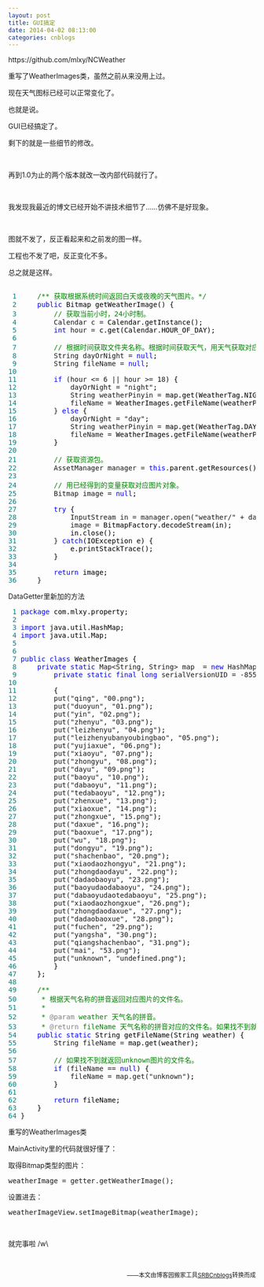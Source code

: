 ```yaml
---
layout: post
title: GUI搞定
date: 2014-04-02 08:13:00
categories: cnblogs
---
```


<p>https://github.com/mlxy/NCWeather</p>
<p>重写了WeatherImages类，虽然之前从来没用上过。</p>
<p>现在天气图标已经可以正常变化了。</p>
<p>也就是说。</p>
<p>GUI已经搞定了。</p>
<p>剩下的就是一些细节的修改。</p>
<p>&nbsp;</p>
<p>再到1.0为止的两个版本就改一改内部代码就行了。</p>
<p>&nbsp;</p>
<p>我发现我最近的博文已经开始不讲技术细节了&hellip;&hellip;仿佛不是好现象。</p>
<p>&nbsp;</p>
<p>图就不发了，反正看起来和之前发的图一样。</p>
<p>工程也不发了吧，反正变化不多。</p>
<p>总之就是这样。</p>
<div class="cnblogs_code" onclick="cnblogs_code_show('34cad424-e100-4eba-83a7-3bbd88ed17d4')"><img id="code_img_closed_34cad424-e100-4eba-83a7-3bbd88ed17d4" class="code_img_closed" src="http://images.cnblogs.com/OutliningIndicators/ContractedBlock.gif" alt="" /><img id="code_img_opened_34cad424-e100-4eba-83a7-3bbd88ed17d4" class="code_img_opened" style="display: none;" onclick="cnblogs_code_hide('34cad424-e100-4eba-83a7-3bbd88ed17d4',event)" src="http://images.cnblogs.com/OutliningIndicators/ExpandedBlockStart.gif" alt="" />
<div id="cnblogs_code_open_34cad424-e100-4eba-83a7-3bbd88ed17d4" class="cnblogs_code_hide">
<pre><span style="color: #008080;"> 1</span>     <span style="color: #008000;">/**</span><span style="color: #008000;"> 获取根据系统时间返回白天或夜晚的天气图片。</span><span style="color: #008000;">*/</span>
<span style="color: #008080;"> 2</span>     <span style="color: #0000ff;">public</span><span style="color: #000000;"> Bitmap getWeatherImage() {
</span><span style="color: #008080;"> 3</span>         <span style="color: #008000;">//</span><span style="color: #008000;"> 获取当前小时，24小时制。</span>
<span style="color: #008080;"> 4</span>         Calendar c =<span style="color: #000000;"> Calendar.getInstance();
</span><span style="color: #008080;"> 5</span>         <span style="color: #0000ff;">int</span> hour =<span style="color: #000000;"> c.get(Calendar.HOUR_OF_DAY);
</span><span style="color: #008080;"> 6</span>         
<span style="color: #008080;"> 7</span>         <span style="color: #008000;">//</span><span style="color: #008000;"> 根据时间获取文件夹名称。根据时间获取天气，用天气获取对应图片的文件名。</span>
<span style="color: #008080;"> 8</span>         String dayOrNight = <span style="color: #0000ff;">null</span><span style="color: #000000;">;
</span><span style="color: #008080;"> 9</span>         String fileName = <span style="color: #0000ff;">null</span><span style="color: #000000;">;
</span><span style="color: #008080;">10</span>         
<span style="color: #008080;">11</span>         <span style="color: #0000ff;">if</span> (hour &lt;= 6 || hour &gt;= 18<span style="color: #000000;">) {
</span><span style="color: #008080;">12</span>             dayOrNight = "night"<span style="color: #000000;">;
</span><span style="color: #008080;">13</span>             String weatherPinyin =<span style="color: #000000;"> map.get(WeatherTag.NIGHT_WEATHER_PINYIN);
</span><span style="color: #008080;">14</span>             fileName =<span style="color: #000000;"> WeatherImages.getFileName(weatherPinyin);
</span><span style="color: #008080;">15</span>         } <span style="color: #0000ff;">else</span><span style="color: #000000;"> {
</span><span style="color: #008080;">16</span>             dayOrNight = "day"<span style="color: #000000;">;
</span><span style="color: #008080;">17</span>             String weatherPinyin =<span style="color: #000000;"> map.get(WeatherTag.DAY_WEATHER_PINYIN);
</span><span style="color: #008080;">18</span>             fileName =<span style="color: #000000;"> WeatherImages.getFileName(weatherPinyin);
</span><span style="color: #008080;">19</span> <span style="color: #000000;">        }
</span><span style="color: #008080;">20</span>         
<span style="color: #008080;">21</span>         <span style="color: #008000;">//</span><span style="color: #008000;"> 获取资源包。</span>
<span style="color: #008080;">22</span>         AssetManager manager = <span style="color: #0000ff;">this</span><span style="color: #000000;">.parent.getResources().getAssets();
</span><span style="color: #008080;">23</span>         
<span style="color: #008080;">24</span>         <span style="color: #008000;">//</span><span style="color: #008000;"> 用已经得到的变量获取对应图片对象。</span>
<span style="color: #008080;">25</span>         Bitmap image = <span style="color: #0000ff;">null</span><span style="color: #000000;">;
</span><span style="color: #008080;">26</span>         
<span style="color: #008080;">27</span>         <span style="color: #0000ff;">try</span><span style="color: #000000;"> {
</span><span style="color: #008080;">28</span>             InputStream in = manager.open("weather/" + dayOrNight+ "/" +<span style="color: #000000;"> fileName);
</span><span style="color: #008080;">29</span>             image =<span style="color: #000000;"> BitmapFactory.decodeStream(in);
</span><span style="color: #008080;">30</span> <span style="color: #000000;">            in.close();
</span><span style="color: #008080;">31</span>         } <span style="color: #0000ff;">catch</span><span style="color: #000000;">(IOException e) {
</span><span style="color: #008080;">32</span> <span style="color: #000000;">            e.printStackTrace();
</span><span style="color: #008080;">33</span> <span style="color: #000000;">        }
</span><span style="color: #008080;">34</span>         
<span style="color: #008080;">35</span>         <span style="color: #0000ff;">return</span><span style="color: #000000;"> image;
</span><span style="color: #008080;">36</span>     }</pre>
</div>
<span class="cnblogs_code_collapse">DataGetter里新加的方法</span></div>
<div class="cnblogs_code" onclick="cnblogs_code_show('76e5998a-81cc-448b-9590-24343a06076c')"><img id="code_img_closed_76e5998a-81cc-448b-9590-24343a06076c" class="code_img_closed" src="http://images.cnblogs.com/OutliningIndicators/ContractedBlock.gif" alt="" /><img id="code_img_opened_76e5998a-81cc-448b-9590-24343a06076c" class="code_img_opened" style="display: none;" onclick="cnblogs_code_hide('76e5998a-81cc-448b-9590-24343a06076c',event)" src="http://images.cnblogs.com/OutliningIndicators/ExpandedBlockStart.gif" alt="" />
<div id="cnblogs_code_open_76e5998a-81cc-448b-9590-24343a06076c" class="cnblogs_code_hide">
<pre><span style="color: #008080;"> 1</span> <span style="color: #0000ff;">package</span><span style="color: #000000;"> com.mlxy.property;
</span><span style="color: #008080;"> 2</span> 
<span style="color: #008080;"> 3</span> <span style="color: #0000ff;">import</span><span style="color: #000000;"> java.util.HashMap;
</span><span style="color: #008080;"> 4</span> <span style="color: #0000ff;">import</span><span style="color: #000000;"> java.util.Map;
</span><span style="color: #008080;"> 5</span> 
<span style="color: #008080;"> 6</span> 
<span style="color: #008080;"> 7</span> <span style="color: #0000ff;">public</span> <span style="color: #0000ff;">class</span><span style="color: #000000;"> WeatherImages {
</span><span style="color: #008080;"> 8</span>     <span style="color: #0000ff;">private</span> <span style="color: #0000ff;">static</span> Map&lt;String, String&gt; map  = <span style="color: #0000ff;">new</span> HashMap&lt;String, String&gt;<span style="color: #000000;">() {
</span><span style="color: #008080;"> 9</span>         <span style="color: #0000ff;">private</span> <span style="color: #0000ff;">static</span> <span style="color: #0000ff;">final</span> <span style="color: #0000ff;">long</span> serialVersionUID = -8552791002402932770L<span style="color: #000000;">;
</span><span style="color: #008080;">10</span> 
<span style="color: #008080;">11</span> <span style="color: #000000;">        {
</span><span style="color: #008080;">12</span>         put("qing", "00.png"<span style="color: #000000;">);
</span><span style="color: #008080;">13</span>         put("duoyun", "01.png"<span style="color: #000000;">);
</span><span style="color: #008080;">14</span>         put("yin", "02.png"<span style="color: #000000;">);
</span><span style="color: #008080;">15</span>         put("zhenyu", "03.png"<span style="color: #000000;">);
</span><span style="color: #008080;">16</span>         put("leizhenyu", "04.png"<span style="color: #000000;">);
</span><span style="color: #008080;">17</span>         put("leizhenyubanyoubingbao", "05.png"<span style="color: #000000;">);
</span><span style="color: #008080;">18</span>         put("yujiaxue", "06.png"<span style="color: #000000;">);
</span><span style="color: #008080;">19</span>         put("xiaoyu", "07.png"<span style="color: #000000;">);
</span><span style="color: #008080;">20</span>         put("zhongyu", "08.png"<span style="color: #000000;">);
</span><span style="color: #008080;">21</span>         put("dayu", "09.png"<span style="color: #000000;">);
</span><span style="color: #008080;">22</span>         put("baoyu", "10.png"<span style="color: #000000;">);
</span><span style="color: #008080;">23</span>         put("dabaoyu", "11.png"<span style="color: #000000;">);
</span><span style="color: #008080;">24</span>         put("tedabaoyu", "12.png"<span style="color: #000000;">);
</span><span style="color: #008080;">25</span>         put("zhenxue", "13.png"<span style="color: #000000;">);
</span><span style="color: #008080;">26</span>         put("xiaoxue", "14.png"<span style="color: #000000;">);
</span><span style="color: #008080;">27</span>         put("zhongxue", "15.png"<span style="color: #000000;">);
</span><span style="color: #008080;">28</span>         put("daxue", "16.png"<span style="color: #000000;">);
</span><span style="color: #008080;">29</span>         put("baoxue", "17.png"<span style="color: #000000;">);
</span><span style="color: #008080;">30</span>         put("wu", "18.png"<span style="color: #000000;">);
</span><span style="color: #008080;">31</span>         put("dongyu", "19.png"<span style="color: #000000;">);
</span><span style="color: #008080;">32</span>         put("shachenbao", "20.png"<span style="color: #000000;">);
</span><span style="color: #008080;">33</span>         put("xiaodaozhongyu", "21.png"<span style="color: #000000;">);
</span><span style="color: #008080;">34</span>         put("zhongdaodayu", "22.png"<span style="color: #000000;">);
</span><span style="color: #008080;">35</span>         put("dadaobaoyu", "23.png"<span style="color: #000000;">);
</span><span style="color: #008080;">36</span>         put("baoyudaodabaoyu", "24.png"<span style="color: #000000;">);
</span><span style="color: #008080;">37</span>         put("dabaoyudaotedabaoyu", "25.png"<span style="color: #000000;">);
</span><span style="color: #008080;">38</span>         put("xiaodaozhongxue", "26.png"<span style="color: #000000;">);
</span><span style="color: #008080;">39</span>         put("zhongdaodaxue", "27.png"<span style="color: #000000;">);
</span><span style="color: #008080;">40</span>         put("dadaobaoxue", "28.png"<span style="color: #000000;">);
</span><span style="color: #008080;">41</span>         put("fuchen", "29.png"<span style="color: #000000;">);
</span><span style="color: #008080;">42</span>         put("yangsha", "30.png"<span style="color: #000000;">);
</span><span style="color: #008080;">43</span>         put("qiangshachenbao", "31.png"<span style="color: #000000;">);
</span><span style="color: #008080;">44</span>         put("mai", "53.png"<span style="color: #000000;">);
</span><span style="color: #008080;">45</span>         put("unknown", "undefined.png"<span style="color: #000000;">);
</span><span style="color: #008080;">46</span> <span style="color: #000000;">        }
</span><span style="color: #008080;">47</span> <span style="color: #000000;">    };
</span><span style="color: #008080;">48</span>     
<span style="color: #008080;">49</span>     <span style="color: #008000;">/**</span> 
<span style="color: #008080;">50</span> <span style="color: #008000;">     * 根据天气名称的拼音返回对应图片的文件名。
</span><span style="color: #008080;">51</span> <span style="color: #008000;">     * 
</span><span style="color: #008080;">52</span> <span style="color: #008000;">     * </span><span style="color: #808080;">@param</span><span style="color: #008000;"> weather 天气名的拼音。
</span><span style="color: #008080;">53</span> <span style="color: #008000;">     * </span><span style="color: #808080;">@return</span><span style="color: #008000;"> fileName 天气名称的拼音对应的文件名。如果找不到就返回unknown图片的文件名。</span><span style="color: #008000;">*/</span>
<span style="color: #008080;">54</span>     <span style="color: #0000ff;">public</span> <span style="color: #0000ff;">static</span><span style="color: #000000;"> String getFileName(String weather) {
</span><span style="color: #008080;">55</span>         String fileName =<span style="color: #000000;"> map.get(weather);
</span><span style="color: #008080;">56</span>         
<span style="color: #008080;">57</span>         <span style="color: #008000;">//</span><span style="color: #008000;"> 如果找不到就返回unknown图片的文件名。</span>
<span style="color: #008080;">58</span>         <span style="color: #0000ff;">if</span> (fileName == <span style="color: #0000ff;">null</span><span style="color: #000000;">) {
</span><span style="color: #008080;">59</span>             fileName = map.get("unknown"<span style="color: #000000;">);
</span><span style="color: #008080;">60</span> <span style="color: #000000;">        }
</span><span style="color: #008080;">61</span>         
<span style="color: #008080;">62</span>         <span style="color: #0000ff;">return</span><span style="color: #000000;"> fileName;
</span><span style="color: #008080;">63</span> <span style="color: #000000;">    }
</span><span style="color: #008080;">64</span> }</pre>
</div>
<span class="cnblogs_code_collapse">重写的WeatherImages类</span></div>
<p>MainActivity里的代码就很好懂了：</p>
<p>取得Bitmap类型的图片：</p>
<div class="cnblogs_code">
<pre>weatherImage = getter.getWeatherImage();</pre>
</div>
<p>设置进去：</p>
<div class="cnblogs_code">
<pre>weatherImageView.setImageBitmap(weatherImage);</pre>
</div>
<p>&nbsp;</p>
<p>就完事啦 /w\</p>
<p>&nbsp;</p>

<p align=right><span style="font-size: 12px">——本文由博客园搬家工具<a href="https://github.com/mlxy/SRBCnblogs">SRBCnblogs</a>转换而成</span></p>
